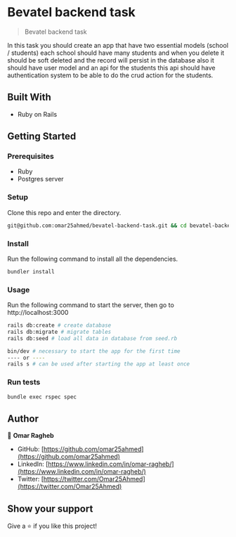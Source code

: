 # Bevatel backend task

> Bevatel backend task

In this task you should create an app that have two essential models (school / students) each school should have many students and when you delete it should be soft deleted and the record will persist in the database also it should have user model and an api for the students this api should have authentication system to be able to do the crud action for the students.

## Built With

- Ruby on Rails

## Getting Started

### Prerequisites

- Ruby
- Postgres server

### Setup

Clone this repo and enter the directory.

```sh
git@github.com:omar25ahmed/bevatel-backend-task.git && cd bevatel-backend-task
```

### Install

Run the following command to install all the dependencies.

```sh
bundler install
```

### Usage

Run the following command to start the server, then go to http://localhost:3000

```sh
rails db:create # create database
rails db:migrate # migrate tables
rails db:seed # load all data in database from seed.rb

bin/dev # necessary to start the app for the first time
---- or ----
rails s # can be used after starting the app at least once
```

### Run tests

```sh
bundle exec rspec spec
```

## Author

👤 **Omar Ragheb**

- GitHub: [https://github.com/omar25ahmed](https://github.com/omar25ahmed)
- LinkedIn: [https://www.linkedin.com/in/omar-ragheb/](https://www.linkedin.com/in/omar-ragheb/)
- Twitter: [https://twitter.com/Omar25Ahmed](https://twitter.com/Omar25Ahmed)

## Show your support

Give a ⭐️ if you like this project!

